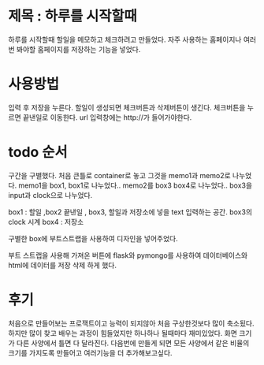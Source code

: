 # 제목 : 하루를 시작할때

하루를 시작할때 할일을 메모하고 체크하려고 만들었다.
자주 사용하는 홈페이지나 여러번 봐야할 홈페이지를 저장하는 기능을 넣었다.

# 사용방법

입력 후 저장을 누른다.
할일이 생성되면 체크버튼과 삭제버튼이 생긴다.
체크버튼을 누르면 끝낸일로 이동한다.
url 입력창에는 http://가 들어가야한다.

# todo 순서

구간을 구별했다.
처음 큰틀로 container로 놓고 그것을 memo1과 memo2로 나누었다.
memo1을 box1, box1로 나누었다.. memo2를 box3 box4로 나누었다..
box3을 input과 clock으로 나누었다.

box1 : 할일 ,box2 끝낸일 , box3, 할일과 저장소에 넣을 text 입력하는 공간. box3의 clock 시계
box4 : 저장소

구별한 box에 부트스트랩을 사용하여 디자인을 넣어주었다.

부트 스트랩을 사용해 가져온 버튼에
flask와 pymongo를 사용하여 데이터베이스와 html에 데이터를 저장 삭제 하게 했다.

# 후기

처음으로 만들어보는 프로잭트이고 능력이 되지않아 처음 구상한것보다 많이 축소됬다.
하지만 많이 찾고 배우는 과정이 힘들었지만 하나하나 될때마다 재미있었다.
화면 크기가 다른 사양에서 틀면 다 달라진다. 다음번에 만들게 되면
모든 사양에서 같은 비율의 크기를 가지도록 만들어고 여러기능을 더 추가해보고싶다.
